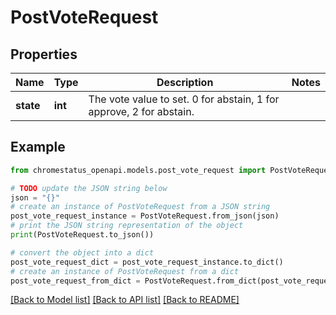 # PostVoteRequest


## Properties

Name | Type | Description | Notes
------------ | ------------- | ------------- | -------------
**state** | **int** | The vote value to set. 0 for abstain, 1 for approve, 2 for abstain. | 

## Example

```python
from chromestatus_openapi.models.post_vote_request import PostVoteRequest

# TODO update the JSON string below
json = "{}"
# create an instance of PostVoteRequest from a JSON string
post_vote_request_instance = PostVoteRequest.from_json(json)
# print the JSON string representation of the object
print(PostVoteRequest.to_json())

# convert the object into a dict
post_vote_request_dict = post_vote_request_instance.to_dict()
# create an instance of PostVoteRequest from a dict
post_vote_request_from_dict = PostVoteRequest.from_dict(post_vote_request_dict)
```
[[Back to Model list]](../README.md#documentation-for-models) [[Back to API list]](../README.md#documentation-for-api-endpoints) [[Back to README]](../README.md)


